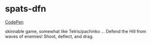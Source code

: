 # spats-dfn
[CodePen](https://codepen.io/kpachinger/pen/zagwOw)

skinnable game, somewhat like Tetris/pachinko ... Defend the Hill from waves of enemies! Shoot, deflect, and drag.
